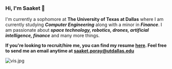 ### Hi, I'm Saaket 👋

I'm currently a sophomore at **The University of Texas at Dallas** where I am currently studying ***Computer Engineering*** along with a minor in ***Finance***.
I am passionate about ***space technology, robotics, drones, artificial intelligence, finance*** and many more things.


**If you're looking to recruit/hire me, you can find my resume [here](https://github.com/saaketporay/Resume). Feel free to send me an email anytime at saaket.poray@utdallas.edu**

![vis.jpg](https://visitor-badge.glitch.me/badge?page_id=saaketporay)
